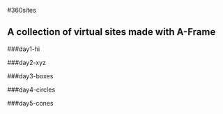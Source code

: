 #360sites
## A collection of virtual sites made with A-Frame


###day1-hi

###day2-xyz

###day3-boxes

###day4-circles

###day5-cones
